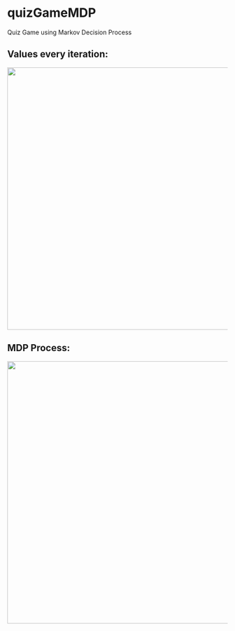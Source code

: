 # quizGameMDP
Quiz Game using Markov Decision Process 

## Values every iteration:
<img width="600" src="https://github.com/akamary/expenses/blob/main/gifs/LevelsValues.png">

## MDP Process:
<img width="600" src="https://github.com/akamary/expenses/blob/main/gifs/automa.png">
